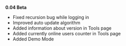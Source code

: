 **0.04 Beta**
 - Fixed recursion bug while logging in
 - Improved auto update algorithm
 - Added information about version in Tools page
 - Added currently online users counter in Tools page
 - Added Demo Mode